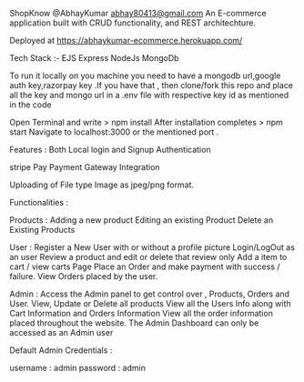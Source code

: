 ShopKnow @AbhayKumar abhay80413@gmail.com
An E-commerce application built with CRUD functionality, and REST architechture.

Deployed at https://abhaykumar-ecommerce.herokuapp.com/

Tech Stack :-
EJS
Express
NodeJs
MongoDb


To run it locally on you machine you need to have a mongodb url,google auth key,razorpay key .If you have that , then clone/fork this repo and place all the key and mongo url in a .env file with respective key id as mentioned in the code


Open Terminal and write >
npm  install
After installation completes >
npm start
Navigate to localhost:3000 or the mentioned port .

Features :
Both Local login and Signup Authentication

stripe Pay Payment Gateway Integration

Uploading of File type Image as jpeg/png format.


Functionalities :

Products :
Adding a new product
Editing an existing Product
Delete an Existing Products

User :
Register a New User with or without a profile picture
Login/LogOut as an user
Review a product and edit or delete that review only
Add a item to cart / view carts Page
Place an Order and make payment with success / failure.
View Orders placed by the user.

Admin :
Access the Admin panel to get control over , Products, Orders and User.
View, Update or Delete all products
View all the Users Info along with Cart Information and Orders Information
View all the order information placed throughout the website.
The Admin Dashboard can only be accessed as an Admin user

Default Admin Credentials :

username : admin
password : admin